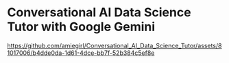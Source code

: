 # Conversational AI Data Science Tutor with Google Gemini

https://github.com/amiegirl/Conversational_AI_Data_Science_Tutor/assets/81017006/b4dde0da-1d61-4dce-bb7f-52b384c5ef8e

